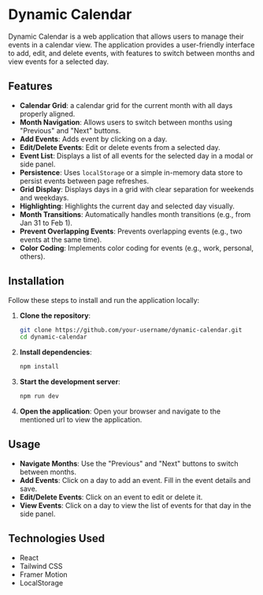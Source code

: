 # Dynamic Calendar

Dynamic Calendar is a web application that allows users to manage their events in a calendar view. The application provides a user-friendly interface to add, edit, and delete events, with features to switch between months and view events for a selected day.

## Features

- **Calendar Grid**: a calendar grid for the current month with all days properly aligned.
- **Month Navigation**: Allows users to switch between months using "Previous" and "Next" buttons.
- **Add Events**: Adds event by clicking on a day.
- **Edit/Delete Events**: Edit or delete events from a selected day.
- **Event List**: Displays a list of all events for the selected day in a modal or side panel.
- **Persistence**: Uses `localStorage` or a simple in-memory data store to persist events between page refreshes.
- **Grid Display**: Displays days in a grid with clear separation for weekends and weekdays.
- **Highlighting**: Highlights the current day and selected day visually.
- **Month Transitions**: Automatically handles month transitions (e.g., from Jan 31 to Feb 1).
- **Prevent Overlapping Events**: Prevents overlapping events (e.g., two events at the same time).
- **Color Coding**: Implements color coding for events (e.g., work, personal, others).

## Installation

Follow these steps to install and run the application locally:

1. **Clone the repository**:
    ```bash
    git clone https://github.com/your-username/dynamic-calendar.git
    cd dynamic-calendar
    ```

2. **Install dependencies**:
    ```bash
    npm install
    ```

3. **Start the development server**:
    ```bash
    npm run dev
    ```

4. **Open the application**:
    Open your browser and navigate to the mentioned url to view the application.

## Usage

- **Navigate Months**: Use the "Previous" and "Next" buttons to switch between months.
- **Add Events**: Click on a day to add an event. Fill in the event details and save.
- **Edit/Delete Events**: Click on an event to edit or delete it.
- **View Events**: Click on a day to view the list of events for that day in the side panel.

## Technologies Used

- React
- Tailwind CSS
- Framer Motion
- LocalStorage

